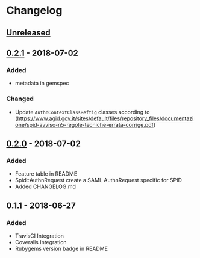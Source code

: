 # Changelog

## [Unreleased]

## [0.2.1] - 2018-07-02
### Added
- metadata in gemspec

### Changed
- Update ```AuthnContextClassReftig``` classes according to (https://www.agid.gov.it/sites/default/files/repository_files/documentazione/spid-avviso-n5-regole-tecniche-errata-corrige.pdf)

## [0.2.0] - 2018-07-02
### Added
- Feature table in README
- Spid::AuthnRequest create a SAML AuthnRequest specific for SPID
- Added CHANGELOG.md

## 0.1.1 - 2018-06-27
### Added
- TravisCI Integration
- Coveralls Integration
- Rubygems version badge in README

[Unreleased]: https://github.com/italia/spid-ruby/compare/v0.0.2...HEAD
[0.2.1]: https://github.com/italia/spid-ruby/compare/v0.2.0...v0.2.1
[0.2.0]: https://github.com/italia/spid-ruby/compare/v0.1.1...v0.2.0
